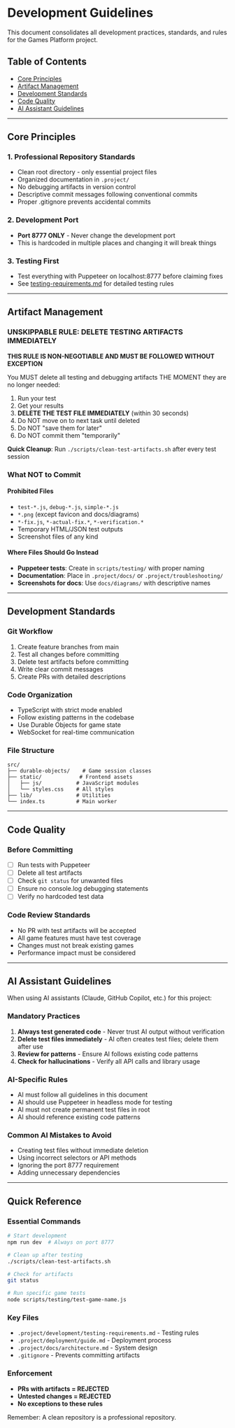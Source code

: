 # Development Guidelines

This document consolidates all development practices, standards, and rules for the Games Platform project.

## Table of Contents
- [Core Principles](#core-principles)
- [Artifact Management](#artifact-management)
- [Development Standards](#development-standards)
- [Code Quality](#code-quality)
- [AI Assistant Guidelines](#ai-assistant-guidelines)

---

## Core Principles

### 1. **Professional Repository Standards**
- Clean root directory - only essential project files
- Organized documentation in `.project/`
- No debugging artifacts in version control
- Descriptive commit messages following conventional commits
- Proper .gitignore prevents accidental commits

### 2. **Development Port**
- **Port 8777 ONLY** - Never change the development port
- This is hardcoded in multiple places and changing it will break things

### 3. **Testing First**
- Test everything with Puppeteer on localhost:8777 before claiming fixes
- See [testing-requirements.md](testing-requirements.md) for detailed testing rules

---

## Artifact Management

### UNSKIPPABLE RULE: DELETE TESTING ARTIFACTS IMMEDIATELY

**THIS RULE IS NON-NEGOTIABLE AND MUST BE FOLLOWED WITHOUT EXCEPTION**

You MUST delete all testing and debugging artifacts THE MOMENT they are no longer needed:

1. Run your test
2. Get your results
3. **DELETE THE TEST FILE IMMEDIATELY** (within 30 seconds)
4. Do NOT move on to next task until deleted
5. Do NOT "save them for later"
6. Do NOT commit them "temporarily"

**Quick Cleanup**: Run `./scripts/clean-test-artifacts.sh` after every test session

### What NOT to Commit

#### Prohibited Files
- `test-*.js`, `debug-*.js`, `simple-*.js`
- `*.png` (except favicon and docs/diagrams)
- `*-fix.js`, `*-actual-fix.*`, `*-verification.*`
- Temporary HTML/JSON test outputs
- Screenshot files of any kind

#### Where Files Should Go Instead
- **Puppeteer tests**: Create in `scripts/testing/` with proper naming
- **Documentation**: Place in `.project/docs/` or `.project/troubleshooting/`
- **Screenshots for docs**: Use `docs/diagrams/` with descriptive names

---

## Development Standards

### Git Workflow
1. Create feature branches from main
2. Test all changes before committing
3. Delete test artifacts before committing
4. Write clear commit messages
5. Create PRs with detailed descriptions

### Code Organization
- TypeScript with strict mode enabled
- Follow existing patterns in the codebase
- Use Durable Objects for game state
- WebSocket for real-time communication

### File Structure
```
src/
├── durable-objects/    # Game session classes
├── static/            # Frontend assets
│   ├── js/           # JavaScript modules
│   └── styles.css    # All styles
├── lib/              # Utilities
└── index.ts          # Main worker
```

---

## Code Quality

### Before Committing
- [ ] Run tests with Puppeteer
- [ ] Delete all test artifacts
- [ ] Check `git status` for unwanted files
- [ ] Ensure no console.log debugging statements
- [ ] Verify no hardcoded test data

### Code Review Standards
- No PR with test artifacts will be accepted
- All game features must have test coverage
- Changes must not break existing games
- Performance impact must be considered

---

## AI Assistant Guidelines

When using AI assistants (Claude, GitHub Copilot, etc.) for this project:

### Mandatory Practices
1. **Always test generated code** - Never trust AI output without verification
2. **Delete test files immediately** - AI often creates test files; delete them after use
3. **Review for patterns** - Ensure AI follows existing code patterns
4. **Check for hallucinations** - Verify all API calls and library usage

### AI-Specific Rules
- AI must follow all guidelines in this document
- AI should use Puppeteer in headless mode for testing
- AI must not create permanent test files in root
- AI should reference existing code patterns

### Common AI Mistakes to Avoid
- Creating test files without immediate deletion
- Using incorrect selectors or API methods
- Ignoring the port 8777 requirement
- Adding unnecessary dependencies

---

## Quick Reference

### Essential Commands
```bash
# Start development
npm run dev  # Always on port 8777

# Clean up after testing
./scripts/clean-test-artifacts.sh

# Check for artifacts
git status

# Run specific game tests
node scripts/testing/test-game-name.js
```

### Key Files
- `.project/development/testing-requirements.md` - Testing rules
- `.project/deployment/guide.md` - Deployment process
- `.project/docs/architecture.md` - System design
- `.gitignore` - Prevents committing artifacts

### Enforcement
- **PRs with artifacts = REJECTED**
- **Untested changes = REJECTED**
- **No exceptions to these rules**

Remember: A clean repository is a professional repository.
